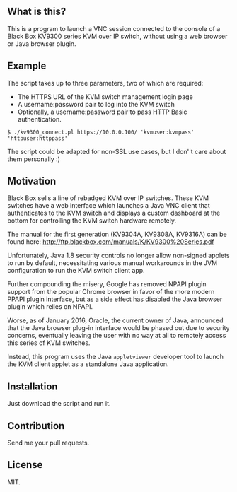 ## What is this?

This is a program to launch a VNC session connected to the console of a Black
Box KV9300 series KVM over IP switch, without using a web browser or Java
browser plugin.

## Example

The script takes up to three parameters, two of which are required:
- The HTTPS URL of the KVM switch management login page
- A username:password pair to log into the KVM switch
- Optionally, a username:password pair to pass HTTP Basic authentication.

```
$ ./kv9300_connect.pl https://10.0.0.100/ 'kvmuser:kvmpass' 'httpuser:httppass'
```

The script could be adapted for non-SSL use cases, but I don''t care about them
personally :)

## Motivation

Black Box sells a line of rebadged KVM over IP switches.  These KVM switches
have a web interface which launches a Java VNC client that authenticates to the
KVM switch and displays a custom dashboard at the bottom for controlling the
KVM switch hardware remotely.

The manual for the first generation (KV9304A, KV9308A, KV9316A) can be found
here:
http://ftp.blackbox.com/manuals/K/KV9300%20Series.pdf

Unfortunately, Java 1.8 security controls no longer allow non-signed applets to
run by default, necessitating various manual workarounds in the JVM
configuration to run the KVM switch client app.

Further compounding the misery, Google has removed NPAPI plugin support from
the popular Chrome browser in favor of the more modern PPAPI plugin interface,
but as a side effect has disabled the Java browser plugin which relies on
NPAPI.

Worse, as of January 2016, Oracle, the current owner of Java, announced that
the Java browser plug-in interface would be phased out due to security
concerns, eventually leaving the user with no way at all to remotely access
this series of KVM switches.

Instead, this program uses the Java `appletviewer` developer tool to launch the
KVM client applet as a standalone Java application.

## Installation

Just download the script and run it.

## Contribution

Send me your pull requests.

## License

MIT.
